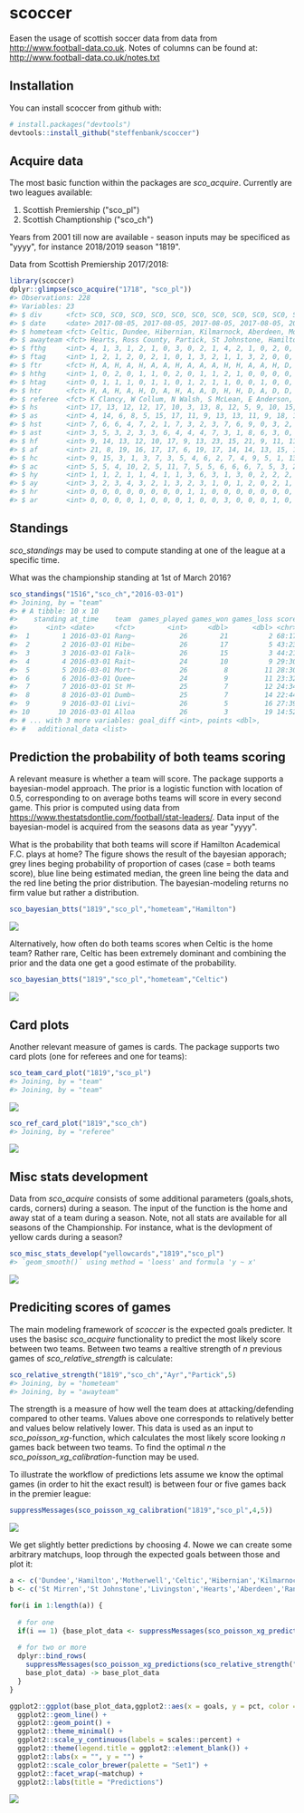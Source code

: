 
<!-- README.md is generated from README.Rmd. Please edit that file -->
scoccer
=======

Easen the usage of scottish soccer data from data from <http://www.football-data.co.uk>. Notes of columns can be found at: <http://www.football-data.co.uk/notes.txt>

Installation
------------

You can install scoccer from github with:

``` r
# install.packages("devtools")
devtools::install_github("steffenbank/scoccer")
```

Acquire data
------------

The most basic function within the packages are *sco\_acquire*. Currently are two leagues available:

1.  Scottish Premiership ("sco\_pl")
2.  Scottish Champtionship ("sco\_ch")

Years from 2001 till now are available - season inputs may be specificed as "yyyy", for instance 2018/2019 season "1819".

Data from Scottish Premiership 2017/2018:

``` r
library(scoccer)
dplyr::glimpse(sco_acquire("1718", "sco_pl"))
#> Observations: 228
#> Variables: 23
#> $ div      <fct> SC0, SC0, SC0, SC0, SC0, SC0, SC0, SC0, SC0, SC0, SC0...
#> $ date     <date> 2017-08-05, 2017-08-05, 2017-08-05, 2017-08-05, 2017...
#> $ hometeam <fct> Celtic, Dundee, Hibernian, Kilmarnock, Aberdeen, Moth...
#> $ awayteam <fct> Hearts, Ross County, Partick, St Johnstone, Hamilton,...
#> $ fthg     <int> 4, 1, 3, 1, 2, 1, 0, 3, 0, 2, 1, 4, 2, 1, 0, 2, 0, 1,...
#> $ ftag     <int> 1, 2, 1, 2, 0, 2, 1, 0, 1, 3, 2, 1, 1, 3, 2, 0, 0, 0,...
#> $ ftr      <fct> H, A, H, A, H, A, A, H, A, A, A, H, H, A, A, H, D, H,...
#> $ hthg     <int> 1, 0, 2, 0, 1, 1, 0, 2, 0, 1, 1, 2, 1, 0, 0, 0, 0, 1,...
#> $ htag     <int> 0, 1, 1, 1, 0, 1, 1, 0, 1, 2, 1, 1, 0, 0, 1, 0, 0, 0,...
#> $ htr      <fct> H, A, H, A, H, D, A, H, A, A, D, H, H, D, A, D, D, H,...
#> $ referee  <fct> K Clancy, W Collum, N Walsh, S McLean, E Anderson, B ...
#> $ hs       <int> 17, 13, 12, 12, 17, 10, 3, 13, 8, 12, 5, 9, 10, 15, 3...
#> $ as       <int> 4, 14, 6, 8, 5, 15, 17, 11, 9, 13, 13, 11, 9, 18, 15,...
#> $ hst      <int> 7, 6, 6, 4, 7, 2, 1, 7, 3, 2, 3, 7, 6, 9, 0, 3, 2, 3,...
#> $ ast      <int> 3, 5, 3, 2, 3, 3, 6, 4, 4, 4, 7, 3, 1, 8, 6, 3, 0, 3,...
#> $ hf       <int> 9, 14, 13, 12, 10, 17, 9, 13, 23, 15, 21, 9, 11, 11, ...
#> $ af       <int> 21, 8, 19, 16, 17, 17, 6, 19, 17, 14, 14, 13, 15, 12,...
#> $ hc       <int> 9, 15, 3, 1, 3, 7, 3, 5, 4, 6, 2, 7, 4, 9, 5, 1, 13, ...
#> $ ac       <int> 5, 5, 4, 10, 2, 5, 11, 7, 5, 5, 6, 6, 6, 7, 5, 3, 2, ...
#> $ hy       <int> 1, 1, 2, 1, 1, 4, 1, 1, 3, 6, 3, 1, 3, 0, 2, 2, 2, 0,...
#> $ ay       <int> 3, 2, 3, 4, 3, 2, 1, 3, 2, 3, 1, 0, 1, 2, 0, 2, 1, 2,...
#> $ hr       <int> 0, 0, 0, 0, 0, 0, 0, 0, 1, 1, 0, 0, 0, 0, 0, 0, 0, 0,...
#> $ ar       <int> 0, 0, 0, 0, 1, 0, 0, 0, 1, 0, 0, 3, 0, 0, 0, 1, 0, 0,...
```

Standings
---------

*sco\_standings* may be used to compute standing at one of the league at a specific time.

What was the championship standing at 1st of March 2016?

``` r
sco_standings("1516","sco_ch","2016-03-01")
#> Joining, by = "team"
#> # A tibble: 10 x 10
#>    standing at_time    team  games_played games_won games_loss score
#>       <int> <date>     <fct>        <int>     <dbl>      <dbl> <chr>
#>  1        1 2016-03-01 Rang~           26        21          2 68:17
#>  2        2 2016-03-01 Hibe~           26        17          5 43:23
#>  3        3 2016-03-01 Falk~           26        15          3 44:21
#>  4        4 2016-03-01 Rait~           24        10          9 29:30
#>  5        5 2016-03-01 Mort~           26         8         11 28:30
#>  6        6 2016-03-01 Quee~           24         9         11 23:32
#>  7        7 2016-03-01 St M~           25         7         12 24:34
#>  8        8 2016-03-01 Dumb~           25         7         14 22:44
#>  9        9 2016-03-01 Livi~           26         5         16 27:39
#> 10       10 2016-03-01 Alloa           26         3         19 14:52
#> # ... with 3 more variables: goal_diff <int>, points <dbl>,
#> #   additional_data <list>
```

Prediction the probability of both teams scoring
------------------------------------------------

A relevant measure is whether a team will score. The package supports a bayesian-model approach. The prior is a logistic function with location of 0.5, corresponding to on average boths teams will score in every second game. This prior is computed using data from <https://www.thestatsdontlie.com/football/stat-leaders/>. Data input of the bayesian-model is acquired from the seasons data as year "yyyy".

What is the probability that both teams will score if Hamilton Academical F.C. plays at home? The figure shows the result of the bayesian apporach; grey lines beging probability of proportion of cases (case = both teams score), blue line being estimated median, the green line being the data and the red line beting the prior distribution. The bayesian-modeling returns no firm value but rather a distribution.

``` r
sco_bayesian_btts("1819","sco_pl","hometeam","Hamilton")
```

![](README-unnamed-chunk-4-1.png)

Alternatively, how often do both teams scores when Celtic is the home team? Rather rare, Celtic has been extremely dominant and combining the prior and the data one get a good estimate of the probability.

``` r
sco_bayesian_btts("1819","sco_pl","hometeam","Celtic")
```

![](README-unnamed-chunk-5-1.png)

Card plots
----------

Another relevant measure of games is cards. The package supports two card plots (one for referees and one for teams):

``` r
sco_team_card_plot("1819","sco_pl")
#> Joining, by = "team"
#> Joining, by = "team"
```

![](README-unnamed-chunk-6-1.png)

``` r
sco_ref_card_plot("1819","sco_ch")
#> Joining, by = "referee"
```

![](README-unnamed-chunk-6-2.png)

Misc stats development
----------------------

Data from *sco\_acquire* consists of some additional parameters (goals,shots, cards, corners) during a season. The input of the function is the home and away stat of a team during a season. Note, not all stats are available for all seasons of the Championship. For instance, what is the devlopment of yellow cards during a season?

``` r
sco_misc_stats_develop("yellowcards","1819","sco_pl")
#> `geom_smooth()` using method = 'loess' and formula 'y ~ x'
```

![](README-unnamed-chunk-7-1.png)

Prediciting scores of games
---------------------------

The main modeling framework of *scoccer* is the expected goals predicter. It uses the basisc *sco\_acquire* functionality to predict the most likely score between two teams. Between two teams a realtive strength of *n* previous games of *sco\_relative\_strength* is calculate:

``` r
sco_relative_strength("1819","sco_ch","Ayr","Partick",5) 
#> Joining, by = "hometeam"
#> Joining, by = "awayteam"
```

The strength is a measure of how well the team does at attacking/defending compared to other teams. Values above one corresponds to relatively better and values below relatively lower. This data is used as an input to *sco\_poisson\_xg*-function, which calculates the most likely score looking *n* games back between two teams. To find the optimal *n* the *sco\_poisson\_xg\_calibration*-function may be used.

To illustrate the workflow of predictions lets assume we know the optimal games (in order to hit the exact result) is between four or five games back in the premier league:

``` r
suppressMessages(sco_poisson_xg_calibration("1819","sco_pl",4,5))
```

![](README-unnamed-chunk-9-1.png)

We get slightly better predictions by choosing *4*. Nowe we can create some arbitrary matchups, loop through the expected goals between those and plot it:

``` r
a <- c('Dundee','Hamilton','Motherwell','Celtic','Hibernian','Kilmarnock')
b <- c('St Mirren','St Johnstone','Livingston','Hearts','Aberdeen','Rangers') 

for(i in 1:length(a)) {
  
  # for one
  if(i == 1) {base_plot_data <- suppressMessages(sco_poisson_xg_predictions(sco_relative_strength("1819","sco_pl",a[i],b[i],4)))} else {
  
  # for two or more
  dplyr::bind_rows(
    suppressMessages(sco_poisson_xg_predictions(sco_relative_strength("1819","sco_pl",a[i],b[i],4))),
    base_plot_data) -> base_plot_data
  }
}

ggplot2::ggplot(base_plot_data,ggplot2::aes(x = goals, y = pct, color = position, group = position)) + 
  ggplot2::geom_line() + 
  ggplot2::geom_point() + 
  ggplot2::theme_minimal() +
  ggplot2::scale_y_continuous(labels = scales::percent) + 
  ggplot2::theme(legend.title = ggplot2::element_blank()) +
  ggplot2::labs(x = "", y = "") +
  ggplot2::scale_color_brewer(palette = "Set1") +
  ggplot2::facet_wrap(~matchup) +
  ggplot2::labs(title = "Predictions")
```

![](README-unnamed-chunk-10-1.png)
